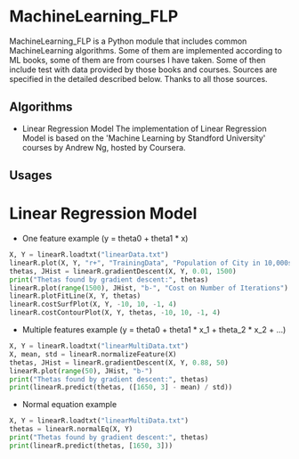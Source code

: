 # MachineLearning_FLP

MachineLearning_FLP is a Python module that includes common MachineLearning algorithms. Some of them are implemented according to ML books, some of them are from courses I have taken. Some of then include test with data provided by those books and courses. Sources are specified in the detailed described below. Thanks to all those sources.

## Algorithms
* Linear Regression Model
The implementation of Linear Regression Model is based on the 'Machine Learning by Standford University' courses by Andrew Ng, hosted by Coursera.

## Usages
# Linear Regression Model

* One feature example (y = theta0 + theta1 * x)
```python
X, Y = linearR.loadtxt("linearData.txt") 
linearR.plot(X, Y, "r+", "TrainingData", "Population of City in 10,000s", "Profit in $10,000s")
thetas, JHist = linearR.gradientDescent(X, Y, 0.01, 1500)
print("Thetas found by gradient descent:", thetas)
linearR.plot(range(1500), JHist, "b-", "Cost on Number of Iterations")
linearR.plotFitLine(X, Y, thetas)
linearR.costSurfPlot(X, Y, -10, 10, -1, 4)
linearR.costContourPlot(X, Y, thetas, -10, 10, -1, 4)
```

* Multiple features example (y = theta0 + theta1 * x_1 + theta_2 * x_2 + ...)
```python
X, Y = linearR.loadtxt("linearMultiData.txt")
X, mean, std = linearR.normalizeFeature(X)
thetas, JHist = linearR.gradientDescent(X, Y, 0.88, 50)
linearR.plot(range(50), JHist, "b-")
print("Thetas found by gradient descent:", thetas)
print(linearR.predict(thetas, ([1650, 3] - mean) / std))
```

* Normal equation example
```python
X, Y = linearR.loadtxt("linearMultiData.txt")
thetas = linearR.normalEq(X, Y)
print("Thetas found by gradient descent:", thetas)
print(linearR.predict(thetas, [1650, 3]))
```

